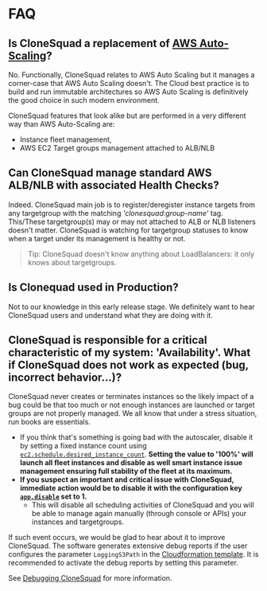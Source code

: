 
# FAQ

## Is CloneSquad a replacement of [AWS Auto-Scaling](https://aws.amazon.com/autoscaling/)?

No. Functionally, CloneSquad relates to AWS Auto Scaling but it manages a corner-case that AWS Auto Scaling doesn't.
The Cloud best practice is to build and run immutable architectures so AWS Auto Scaling is definitively the good
choice in such modern environment.

CloneSquad features that look alike but are performed in a very different way than AWS Auto-Scaling are:
* Instance fleet management,
* AWS EC2 Target groups management attached to ALB/NLB

## Can CloneSquad manage standard AWS ALB/NLB with associated Health Checks?

Indeed. CloneSquad main job is to register/deregister instance targets from any targetgroup with the
matching *'clonesquad:group-name'* tag.
This/These targetgroup(s) may or may not attached to ALB or NLB listeners doesn't matter. CloneSquad is
watching for targetgroup statuses to know when a target under its management is healthy or not.

> Tip: CloneSquad doesn't know anything about LoadBalancers: it only knows about targetgroups.


## Is Clonequad used in Production?

Not to our knowledge in this early release stage. We definitely want to hear CloneSquad users and understand what they are
doing with it.

## CloneSquad is responsible for a critical characteristic of my system: 'Availability'. What if CloneSquad does not work as expected (bug, incorrect behavior...)?

CloneSquad never creates or terminates instances so the likely impact of a bug could be that too much or not enough instances are launched
or target groups are not properly managed.
We all know that under a stress situation, run books are essentials.

* If you think that's something is going bad with the autoscaler, disable it by setting a fixed instance count using [`ec2.schedule.desired_instance_count`](CONFIGURATION_REFERENCE.md#ec2scheduledesired_instance_count). **Setting the value to '100%' will launch all fleet instances and disable as well smart instance issue management ensuring full stability of the fleet at its maximum.**
* **If you suspect an important and critical issue with CloneSquad, immediate action would be to disable it with the configuration key [`app.disable`](CONFIGURATION_REFERENCE.md#appdisable) set to 1.**
	- This will disable all scheduling activities of CloneSquad and you will be able to manage again manually (through console or APIs) your 
instances and targetgroups.

If such event occurs, we would be glad to hear about it to improve CloneSquad. The software generates extensive debug reports
if the user configures the parameter `LoggingS3Path` in the [Cloudformation template](../template.yaml). It is recommended to
activate the debug reports by setting this parameter. 

See [Debugging CloneSquad](BUILD_RELEASE_DEBUG.md#debugging) for more information.

